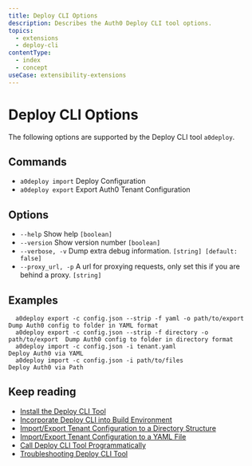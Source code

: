 ```yaml
---
title: Deploy CLI Options
description: Describes the Auth0 Deploy CLI tool options.
topics:
  - extensions
  - deploy-cli
contentType:
  - index
  - concept
useCase: extensibility-extensions
---
```

# Deploy CLI Options

The following options are supported by the Deploy CLI tool `a0deploy`.

## Commands

- `a0deploy import` Deploy Configuration
- `a0deploy export` Export Auth0 Tenant Configuration

## Options
- `--help` Show help  `[boolean]`
- `--version` Show version number  `[boolean]`
- `--verbose, -v` Dump extra debug information.  `[string] [default: false]`
- `--proxy_url, -p` A url for proxying requests, only set this if you are behind a proxy.  `[string]`

## Examples

```
  a0deploy export -c config.json --strip -f yaml -o path/to/export       Dump Auth0 config to folder in YAML format
  a0deploy export -c config.json --strip -f directory -o path/to/export  Dump Auth0 config to folder in directory format
  a0deploy import -c config.json -i tenant.yaml                          Deploy Auth0 via YAML
  a0deploy import -c config.json -i path/to/files                        Deploy Auth0 via Path
```

## Keep reading

* [Install the Deploy CLI Tool](/extensions/deploy-cli/guides/install-deploy-cli)
* [Incorporate Deploy CLI into Build Environment](/extensions/deploy-cli/guides/incorporate-deploy-cli-into-build-environment)
* [Import/Export Tenant Configuration to a Directory Structure](/extensions/deploy-cli/guides/import-export-directory-structure)
* [Import/Export Tenant Configuration to a YAML File](/extensions/deploy-cli/guides/import-export-yaml-file)
* [Call Deploy CLI Tool Programmatically](/extensions/deploy-cli/guides/call-deploy-cli-programmatically)
* [Troubleshooting Deploy CLI Tool](/extensions/deploy-cli/references/troubleshooting)